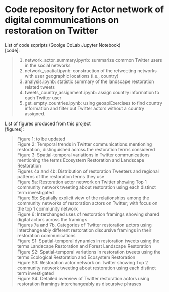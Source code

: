 # Code repository for Actor network of digital communications on restoration on Twitter

List of code scpripts (Goolge CoLab Jupyter Notebook)\
[code]:
> 1. network_actor_summary.ipynb: summarize common Twitter users in the social networks
> 2. network_spatial.ipynb: construction of the retweeting networks with user geographic locations (i.e., country)
> 3. analysis.ipynb: statistic summary of the landscape restoration related tweets
> 4. tweets_country_assignment.ipynb: assign country information to each Twitter user
> 5. get_empty_countries.ipynb: using geoapiExercises to find country information and filter out Twitter actors without a country assigned.

List of figures produced from this project\
[figures]:
> Figure 1: to be updated\
> Figure 2: Temporal trends in Twitter communications mentioning restoration, distinguished across the restoration terms considered\
> Figure 3: Spatial-temporal variations in Twitter communications mentioning the terms Ecosystem Restoration and Landscape Restoration\
> Figures 4a and 4b: Distribution of restoration Tweeters and regional patterns of the restoration terms they use\
> Figure 5a:  Restoration actor network on Twitter showing Top 1 community network tweeting about restoration using each distinct term investigated\
> Figure 5b:  Spatially explicit view of the relationships among the community networks of restoration actors on Twitter, with focus on the top 1 community network\
> Figure 6: Interchanged uses of restoration framings showing shared digital actors across the framings\
> Figures 7a and 7b. Categories of Twitter restoration actors using interchangeably different restoration discursive framings in their restoration communications\
> Figure S1: Spatial-temporal dynamics in restoration tweets using the terms Landscape Restoration and Forest Landscape Restoration\
> Figure S2: Spatial-temporal variations in restoration tweets using the terms Ecological Restoration and Ecosystem Restoration\
> Figure S3: Restoration actor network on Twitter showing Top 2 community network tweeting about restoration using each distinct term investigated\
> Figure S4: Detailed overview of Twitter restoration actors using restoration framings interchangeably as discursive phrases